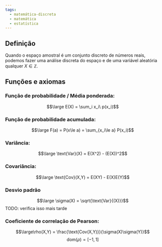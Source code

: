 ```yaml
---
tags:
  - matemática-discreta
  - matemática
  - estatística
---
```


## Definição

Quando o espaço amostral é um conjunto discreto de números reais, podemos fazer uma análise discreta do espaço e de uma variável aleatória qualquer $X \in \mathbb{Z}$.

## Funções e axiomas
### Função de probabilidade / Média ponderada:

$$\large E(X) = \sum_i x_i\ p(x_i)$$
### Função de probabilidade acumulada:

$$\large F(a) = P(x\le a) = \sum_{x_i\le a} P(x_i)$$
### Variância:
$$\large \text{Var}(X) = E(X^2) - (E(X))^2$$
### Covariância:

$$\large \text{Cov}(X,Y) = E(XY) - E(X)E(Y)$$
### Desvio padrão
$$\large \sigma(X) = \sqrt{\text{Var}{(X)}}$$
TODO: verifica isso mais tarde

### Coeficiente de correlação de Pearson:
$$\large\rho(X,Y) = \frac{\text{Cov(X,Y)}}{\sigma(X)\sigma(Y)}$$
$$\text{dom}(\rho) = [-1,1]$$